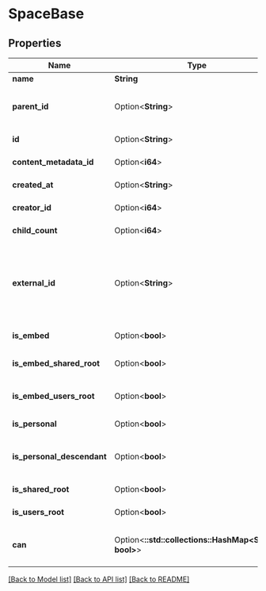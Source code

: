 # SpaceBase

## Properties

Name | Type | Description | Notes
------------ | ------------- | ------------- | -------------
**name** | **String** | Unique Name | 
**parent_id** | Option<**String**> | Id of Parent. If the parent id is null, this is a root-level entry | [optional]
**id** | Option<**String**> | Unique Id | [optional][readonly]
**content_metadata_id** | Option<**i64**> | Id of content metadata | [optional][readonly]
**created_at** | Option<**String**> | Time the space was created | [optional][readonly]
**creator_id** | Option<**i64**> | User Id of Creator | [optional][readonly]
**child_count** | Option<**i64**> | Children Count | [optional][readonly]
**external_id** | Option<**String**> | Embedder's Id if this space was autogenerated as an embedding shared space via 'external_group_id' in an SSO embed login | [optional][readonly]
**is_embed** | Option<**bool**> | Space is an embed space | [optional][readonly]
**is_embed_shared_root** | Option<**bool**> | Space is the root embed shared space | [optional][readonly]
**is_embed_users_root** | Option<**bool**> | Space is the root embed users space | [optional][readonly]
**is_personal** | Option<**bool**> | Space is a user's personal space | [optional][readonly]
**is_personal_descendant** | Option<**bool**> | Space is descendant of a user's personal space | [optional][readonly]
**is_shared_root** | Option<**bool**> | Space is the root shared space | [optional][readonly]
**is_users_root** | Option<**bool**> | Space is the root user space | [optional][readonly]
**can** | Option<**::std::collections::HashMap<String, bool>**> | Operations the current user is able to perform on this object | [optional][readonly]

[[Back to Model list]](../README.md#documentation-for-models) [[Back to API list]](../README.md#documentation-for-api-endpoints) [[Back to README]](../README.md)


